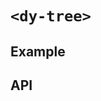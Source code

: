 # `<dy-tree>`

## Example

<gbp-example
  name="dy-tree"
  props='{"style": "width: 100%;", "data": [{"label": "Item 1"}, {"label": "Item 2"}, {"label": "Item 3", "children": [{"label": "Item 3.1", "status": "notice"}, {"label": "Item 3.2"}, {"label": "Item 3.3"}]}, {"label": "Item 4"}, {"label": "Item 5"}]}'
  src="https://jspm.dev/duoyun-ui/elements/tree"></gbp-example>

## API

<gbp-api name="dy-tree" src="/src/elements/tree.ts"></gbp-api>
